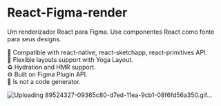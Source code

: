 # React-Figma-render
Um renderizador React para Figma. Use componentes React como fonte para seus designs.


🍬 Compatible with react-native, react-sketchapp, react-primitives API.<br>
🦄 Flexible layouts support with Yoga Layout.<br>
♻️ Hydration and HMR support.<br>
⚙️ Built on Figma Plugin API.<br>
🚫 Is not a code generator.<br>


![Uploading 89524327-09365c80-d7ed-11ea-9cb1-08f6fd56a350.gif…](https://user-images.githubusercontent.com/1270648/89524327-09365c80-d7ed-11ea-9cb1-08f6fd56a350.gif)
